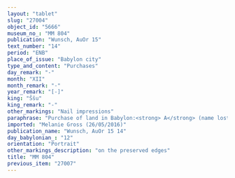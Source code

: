 ```yaml
---
layout: "tablet"
slug: "27004"
object_id: "5666"
museum_no_: "MM 804"
publication: "Wunsch, AuOr 15"
text_number: "14"
period: "ENB"
place_of_issue: "Babylon city"
type_and_content: "Purchases"
day_remark: "-"
month: "XII"
month_remark: "-"
year_remark: "[-]"
king: "Ššu"
king_remark: "-"
other_markings: "Nail impressions"
paraphrase: "Purchase of land in Babylon:<strong> A</strong> (name lost) purchases 588 square cubits (147 m<sup>2</sup>) of wasteland (<em>eqlu ki&scaron;ubb&ucirc;</em>) for [x] amounts of silver from <strong>B</strong> (name lost). The sold land is located in the district (<em>erṣetu</em>) of the New Town inside of Babylon. Its upper side (in the south) borders on a street (<em>sūqu</em>) and its lower side (in the north) on the house of <strong>C</strong> (name lost). The bordering areas of the upper front (in the west) and the lower front (in the east) are broken. The side lengths of the sold land are said to be &ldquo;broken&rdquo; (<em>hep&ucirc;</em>). [x] witnesses and the scribe (broken).<br /> &nbsp;"
imported: "Melanie Gross (26/05/2016)"
publication_name: "Wunsch, AuOr 15 14"
day_babylonian_: "12"
orientation: "Portrait"
other_markings_description: "on the preserved edges"
title: "MM 804"
previous_item: "27007"
---
```

